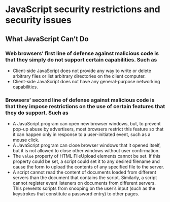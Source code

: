 # JavaScript security restrictions and security issues

## What JavaScript Can’t Do

### Web browsers’ first line of defense against malicious code is that they simply do not support certain capabilities. Such as
* Client-side JavaScript does not provide any
way to write or delete arbitrary files or list arbitrary directories on the client computer.
* Client-side JavaScript does not have any general-purpose networking capabilities.

### Browsers’ second line of defense against malicious code is that they impose restrictions on the use of certain features that they do support. Such as
* A JavaScript program can open new browser windows, but, to prevent pop-up abuse by advertisers, most browsers restrict this feature so that it can happen only in response to a user-initiated event, such as a mouse click.
* A JavaScript program can close browser windows that it opened itself, but it is not allowed to close other windows without user confirmation.
* The `value` property of HTML FileUpload elements cannot be set. If this property could be set, a script could set it to any desired filename and cause the form to upload the contents of any specified file to the server.
* A script cannot read the content of documents loaded from different servers than the document that contains the script. Similarly, a script cannot register event listeners on documents from different servers. This prevents scripts from snooping on the user’s input (such as the keystrokes that constitute a password entry) to other pages.
